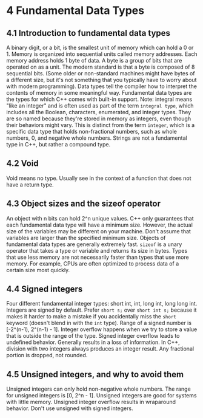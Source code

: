 # 4 Fundamental Data Types

## 4.1 Introduction to fundamental data types
A binary digit, or a bit, is the smallest unit of memory which can hold a 0 or 1. Memory is organized into sequential units called memory addresses. Each memory address holds 1 byte of data. A byte is a group of bits that are operated on as a unit. The modern standard is that a byte is composed of 8 sequential bits. (Some older or non-standard machines might have bytes of a different size, but it's not something that you typically have to worry about with modern programming).
Data types tell the compiler how to interpret the contents of memory in some meaningful way.
Fundamental data types are the types for which C++ comes with built-in support.
Note: integral means "like an integer" and is often used as part of the term `integral type`, which includes all the Boolean, characters, enumerated, and integer types. They are so named because they're stored in memory as integers, even though their behaviors might vary. This is distinct from the term `integer`, which is a specific data type that holds non-fractional numbers, such as whole numbers, 0, and negative whole numbers.
Strings are not a fundamental type in C++, but rather a compound type.

## 4.2 Void
Void means no type. Usually see in the context of a function that does not have a return type.

## 4.3 Object sizes and the sizeof operator
An object with n bits can hold 2^n unique values.
C++ only guarantees that each fundamental data type will have a minimum size. However, the actual size of the variables may be different on your machine. Don't assume that variables are larger than the specified minimum size. Objects of fundamental data types are generally extremely fast.
`sizeof` is a unary operator that takes a type or variable and returns its size in bytes.
Types that use less memory are not necessarily faster than types that use more memory. For example, CPUs are often optimized to process data of a certain size most quickly.

## 4.4 Signed integers
Four different fundamental integer types: short int, int, long int, long long int.
Integers are signed by default. Prefer `short s;` over `short int s;` because it makes it harder to make a mistake if you accidentally miss the `short` keyword (doesn't blend in with the `int` type).
Range of a signed number is [-2^(n-1), 2^(n-1) - 1].
Integer overflow happens when we try to store a value that is outside the range of the type. Signed integer overflow leads to undefined behavior. Generally results in a loss of information.
In C++, division with two integers always produces an integer result. Any fractional portion is dropped, not rounded.

## 4.5 Unsigned integers, and why to avoid them
Unsigned integers can only hold non-negative whole numbers. The range for unsigned integers is [0, 2^n - 1]. Unsigned integers are good for systems with little memory.
Unsigned integer overflow results in wraparound behavior.
Don't use unsigned with signed integers.